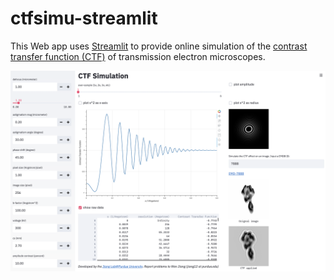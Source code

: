 # ctfsimu-streamlit
This Web app uses [Streamlit](https://www.streamlit.io) to provide online simulation of the [contrast transfer function (CTF)](https://en.wikipedia.org/wiki/Contrast_transfer_function) of transmission electron microscopes.

<img src="./ctf_simulation.png" width="600">
